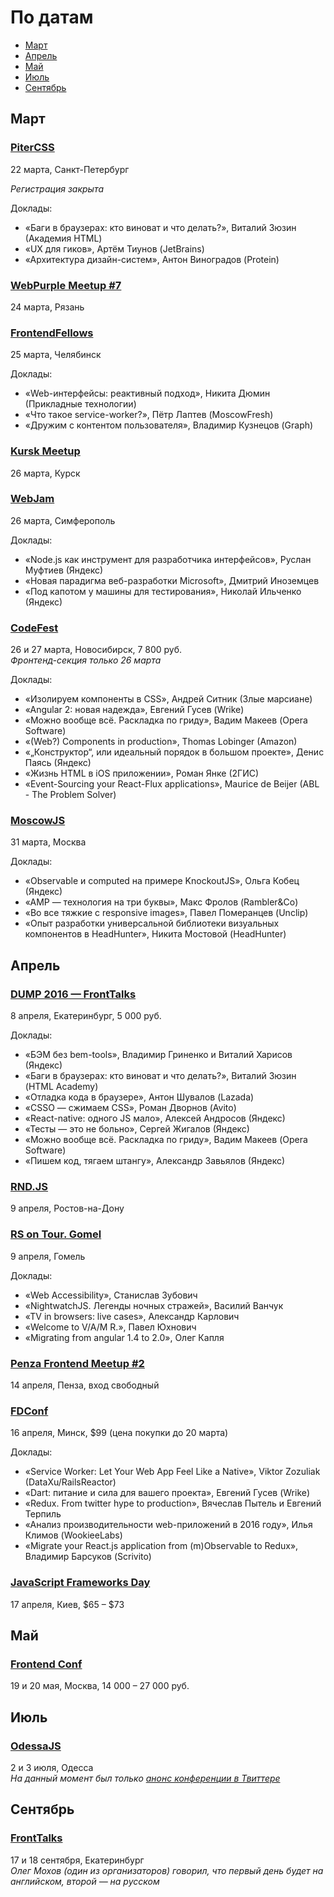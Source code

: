 # По датам

- [Март](#Март)
- [Апрель](#Апрель)
- [Май](#Май)
- [Июль](#Июль)
- [Сентябрь](#Сентябрь)

## Март

### [PiterCSS](https://pitercss.timepad.ru/event/298243/)

22 марта, Санкт-Петербург

*Регистрация закрыта*

Доклады:

- «Баги в браузерах: кто виноват и что делать?», Виталий Зюзин (Академия HTML)
- «UX для гиков», Артём Тиунов (JetBrains)
- «Архитектура дизайн-систем», Антон Виноградов (Protein)

### [WebPurple Meetup #7](https://vk.com/webpurple_meetup7)

24 марта, Рязань

### [FrontendFellows](https://frontendfellows.timepad.ru/event/284979/)

25 марта, Челябинск

Доклады:

- «Web-интерфейсы: реактивный подход», Никита Дюмин (Прикладные технологии)
- «Что такое service-worker?», Пётр Лаптев (MoscowFresh)
- «Дружим с контентом пользователя», Владимир Кузнецов (Graph)

### [Kursk Meetup](https://github.com/kurskmeetup/meetups)

26 марта, Курск

### [WebJam](https://events.yandex.ru/events/meetings/26-march-2016/)

26 марта, Симферополь

Доклады:

- «Node.js как инструмент для разработчика интерфейсов», Руслан Муфтиев (Яндекс)
- «Новая парадигма веб-разработки Microsoft», Дмитрий Иноземцев
- «Под капотом у машины для тестирования», Николай Ильченко (Яндекс)

### [CodeFest](http://2016.codefest.ru/)

26 и 27 марта, Новосибирск, 7 800 руб.  
*Фронтенд-секция только 26 марта*

Доклады: 

- «Изолируем компоненты в CSS», Андрей Ситник (Злые марсиане)
- «Angular 2: новая надежда», Евгений Гусев (Wrike)
- «Можно вообще всё. Раскладка по гриду», Вадим Макеев (Opera Software)
- «(Web?) Components in production», Thomas Lobinger (Amazon)
- «„Конструктор“, или идеальный порядок в большом проекте», Денис Паясь (Яндекс)
- «Жизнь HTML в iOS приложении», Роман Янке (2ГИС)
- «Event-Sourcing your React-Flux applications», Maurice de Beijer (ABL - The Problem Solver)

### [MoscowJS](https://moscowjs.timepad.ru/event/308175/)

31 марта, Москва

Доклады:

- «Observable и computed на примере KnockoutJS», Ольга Кобец (Яндекс)
- «AMP — технология на три буквы», Макс Фролов (Rambler&Co)
- «Во все тяжкие с responsive images», Павел Померанцев (Unclip)
- «Опыт разработки универсальной библиотеки визуальных компонентов в HeadHunter», Никита Мостовой (HeadHunter)

## Апрель

### [DUMP 2016 — FrontTalks](http://dump-conf.ru/section/8/)

8 апреля, Екатеринбург, 5 000 руб.

Доклады:

- «БЭМ без bem-tools», Владимир Гриненко и Виталий Харисов (Яндекс)
- «Баги в браузерах: кто виноват и что делать?», Виталий Зюзин (HTML Academy)
- «Отладка кода в браузере», Антон Шувалов (Lazada)
- «CSSO — сжимаем CSS», Роман Дворнов (Avito)
- «React-native: одного JS мало», Алексей Андросов (Яндекс)
- «Тесты — это не больно», Сергей Жигалов (Яндекс)
- «Можно вообще всё. Раскладка по гриду», Вадим Макеев (Opera Software)
- «Пишем код, тягаем штангу», Александр Завьялов (Яндекс)

### [RND.JS](https://vk.com/rndjs)

9 апреля, Ростов-на-Дону

### [RS on Tour. Gomel](http://gomel.rollingscopes.com/)

9 апреля, Гомель

Доклады:

- «Web Accessibility», Станислав Зубович
- «NightwatchJS. Легенды ночных стражей», Василий Ванчук
- «TV in browsers: live cases», Александр Карлович
- «Welcome to V/A/M R.», Павел Юхнович
- «Migrating from angular 1.4 to 2.0», Олег Капля

### [Penza Frontend Meetup #2](https://vk.com/pfm_2)

14 апреля, Пенза, вход свободный

### [FDConf](http://fdconf.by/)

16 апреля, Минск, $99 (цена покупки до 20 марта)

Доклады:

- «Service Worker: Let Your Web App Feel Like a Native», Viktor Zozuliak (DataXu/RailsReactor)
- «Dart: питание и сила для вашего проекта», Евгений Гусев (Wrike)
- «Redux. From twitter hype to production», Вячеслав Пытель и Евгений Терпиль
- «Анализ производительности web-приложений в 2016 году», Илья Климов (WookieeLabs)
- «Migrate your React.js application from (m)Observable to Redux​», Владимир Барсуков (​Scrivito)

### [JavaScript Frameworks Day](http://frameworksdays.com/event/js-frameworks-day-2016)

17 апреля, Киев, $65 – $73

## Май

### [Frontend Conf](http://frontendconf.ru/)

19 и 20 мая, Москва, 14 000 – 27 000 руб.

## Июль

### [OdessaJS](http://odessajs.org/)

2 и 3 июля, Одесса  
*На данный момент был только [анонс конференции в Твиттере](https://twitter.com/OdessaJS/status/706957901395415040)*

## Сентябрь

### [FrontTalks](http://lanyrd.com/2016/fronttalks2016/)

17 и 18 сентября, Екатеринбург  
*Олег Мохов (один из организаторов) говорил, что первый день будет на английском, второй — на русском*